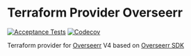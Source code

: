 # Terraform Provider Overseerr
[![Acceptance Tests](https://github.com/devopsarr/terraform-provider-overseerr/actions/workflows/ci.yml/badge.svg)](https://github.com/devopsarr/terraform-provider-overseerr/actions/workflows/ci.yml)
[![Codecov](https://img.shields.io/codecov/c/github/devopsarr/terraform-provider-overseerr)](https://codecov.io/gh/devopsarr/terraform-provider-overseerr)

Terraform provider for [Overseerr](https://github.com/Overseerr/Overseerr) V4 based on [Overseerr SDK](github.com/devopsarr/overseerr-go)